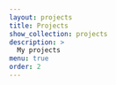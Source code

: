 ```yaml
---
layout: projects
title: Projects
show_collection: projects
description: >
  My projects
menu: true
order: 2
---
```

